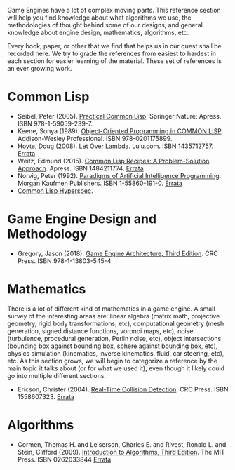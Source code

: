Game Engines have a lot of complex moving parts. This reference section will
help you find knowledge about what algorithms we use, the methodologies of
thought behind some of our designs, and general knowledge about engine design,
mathematics, algorithms, etc.

Every book, paper, or other that we find that helps us in our quest shall be
recorded here. We try to grade the references from easiest to hardest in each
section for easier learning of the material. These set of references is an ever
growing work.

# Common Lisp

 - Seibel, Peter (2005). [Practical Common Lisp][PCL-Seibel]. Springer Nature: Apress. ISBN 978-1-59059-239-7.
 - Keene, Sonya (1989). [Object-Oriented Programming in COMMON LISP][OOPCL-Keene]. Addison-Wesley Professional. ISBN 978-0201175899.
 - Hoyte, Doug (2008). [Let Over Lambda][LOL-Hoyte]. Lulu.com. ISBN 1435712757. [Errata][LOL-Err-Hoyte]
 - Weitz, Edmund (2015). [Common Lisp Recipes: A Problem-Solution Approach][CLR-Weitz]. Apress. ISBN 1484211774. [Errata][CLR-Err-Weitz]
 - Norvig, Peter (1992). [Paradigms of Artificial Intelligence Programming][PAIP-Norvig]. Morgan Kaufmen Publishers. ISBN 1-55860-191-0. [Errata][PAIP-Err-Norvig]
 - [Common Lisp Hyperspec][CLHS].

# Game Engine Design and Methodology

 - Gregory, Jason (2018). [Game Engine Architecture, Third Edition][GEA3-Gregory]. CRC Press. ISBN 978-1-13803-545-4

# Mathematics

There is a lot of different kind of mathematics in a game engine. A small
survey of the interesting areas are: linear algebra (matrix math, projective
geometry, rigid body transformations, etc), computational geometry (mesh
generation, signed distance functions, voronoi maps, etc), noise (turbulence,
procedural generation, Perlin noise, etc), object intersections (bounding box
against bounding box, sphere against bounding box, etc), physics simulation
(kinematics, inverse kinematics, fluid, car steering, etc), etc. As this
section grows, we will begin to categorize a reference by the main topic it
talks about (or for what we used it), even though it likely could go into
multiple different sections.

 - Ericson, Christer (2004). [Real-Time Collision Detection][RTCD-Ericson]. CRC Press. ISBN 1558607323. [Errata][RTCD-Err-Ericson]

# Algorithms

 - Cormen, Thomas H. and Leiserson, Charles E. and Rivest, Ronald L. and Stein, Clifford (2009). [Introduction to Algorithms, Third Edition][IA-Cormen]. The MIT Press. ISBN 0262033844 [Errata][IA-Err-Cormen]















[PCL-Seibel]: https://gigamonkeys.com/book/
[LOL-Hoyte]: https://letoverlambda.com/
[LOL-Err-Hoyte]: https://letoverlambda.com/index.cl/errata
[CLR-Weitz]: http://weitz.de/cl-recipes/
[CLR-Err-Weitz]: http://weitz.de/cl-recipes/errata.pdf
[GEA3-Gregory]: https://www.gameenginebook.com/
[RTCD-Ericson]: https://realtimecollisiondetection.net/
[RTCD-Err-Ericson]: https://realtimecollisiondetection.net/books/rtcd/errata/
[CLHS]: http://www.lispworks.com/documentation/HyperSpec/Front/index.htm
[IA-Cormen]: https://mitpress.mit.edu/9780262533058/introduction-to-algorithms/
[IA-Err-Cormen]: https://www.cs.dartmouth.edu/~thc/clrs-bugs/bugs-3e.php
[PAIP-Norvig]: https://github.com/norvig/paip-lisp
[PAIP-Err-Norvig]: https://norvig.com/paip-errata.html
[OOPCL-Keene]: [https://www.amazon.com/Object-Oriented-Programming-COMMON-LISP-Programmers/dp/0201175894]
